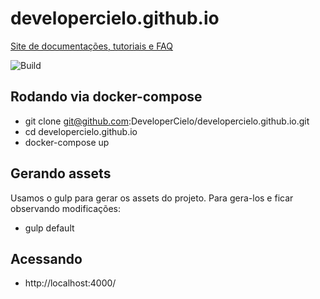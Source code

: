 # developercielo.github.io

[Site de documentações, tutoriais e FAQ](https://developercielo.github.io/)

![Build](https://travis-ci.org/DeveloperCielo/developercielo.github.io.svg?branch=docs)

## Rodando via docker-compose

- git clone git@github.com:DeveloperCielo/developercielo.github.io.git
- cd developercielo.github.io
- docker-compose up

## Gerando assets

Usamos o gulp para gerar os assets do projeto. Para gera-los e ficar observando modificações:

- gulp default

## Acessando

- http://localhost:4000/
